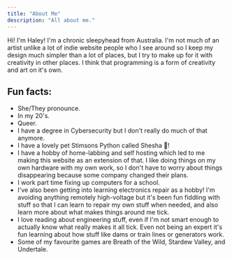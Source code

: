 ```yaml
---
title: "About Me"
description: "All about me."
---
```


Hi! I'm Haley! I'm a chronic sleepyhead from Australia. I'm not much of an artist unlike a lot of indie website people who I see around so I keep my design much simpler than a lot of places, but I try to make up for it with creativity in other places. I think that programming is a form of creativity and art on it's own.

## Fun facts:

- She/They pronounce.
- In my 20's.
- Queer.
- I have a degree in Cybersecurity but I don't really do much of that anymore.
- I have a lovely pet Stimsons Python called Shesha 🐍!
- I have a hobby of home-labbing and self hosting which led to me making this website as an extension of that. I like doing things on my own hardware with my own work, so I don't have to worry about things disappearing because some company changed their plans.
- I work part time fixing up computers for a school.
- I've also been getting into learning electronics repair as a hobby! I'm avoiding anything remotely high-voltage but it's been fun fiddling with stuff so that I can learn to repair my own stuff when needed, and also learn more about what makes things around me tick.
- I love reading about engineering stuff, even if I'm not smart enough to actually know what really makes it all tick. Even not being an expert it's fun learning about how stuff like dams or train lines or generators work.
- Some of my favourite games are Breath of the Wild, Stardew Valley, and Undertale.
